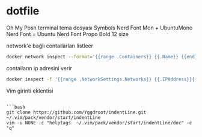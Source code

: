 # dotfile
Oh My Posh terminal tema dosyası
Symbols Nerd Font Mon + UbuntuMono Nerd Font = Ubuntu Nerd Font Propo Bold 12 size


network'e bağlı contailarları listleer

````bash
docker network inspect --format='{{range .Containers}} {{.Name}} {{end}}' network-ismi
````

contaiların ip adresini verir
````bash
docker inspect -f '{{range .NetworkSettings.Networks}} {{.IPAddress}}{{end}}' container-ismi
````

Vim girinti eklentisi
```

```bash
git clone https://github.com/Yggdroot/indentLine.git ~/.vim/pack/vendor/start/indentLine
vim -u NONE -c "helptags  ~/.vim/pack/vendor/start/indentLine/doc" -c "q"
```

